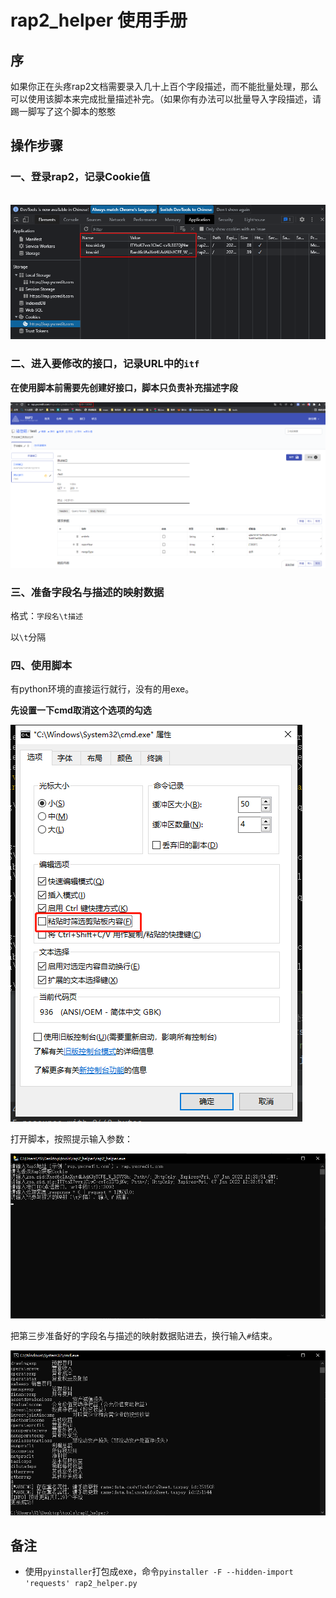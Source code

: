 # rap2_helper 使用手册

## 序

如果你正在头疼rap2文档需要录入几十上百个字段描述，而不能批量处理，那么可以使用该脚本来完成批量描述补完。（如果你有办法可以批量导入字段描述，请踢一脚写了这个脚本的憨憨

## 操作步骤

### 一、登录rap2，记录Cookie值

​    ![image-20220107190144029](pic/README/image-20220107190144029.png)

### 二、进入要修改的接口，记录URL中的`itf`

**在使用脚本前需要先创建好接口，脚本只负责补充描述字段**

![image-20220107190854678](pic/README/image-20220107190854678.png)

### 三、准备字段名与描述的映射数据

格式：`字段名\t描述`

以`\t`分隔

### 四、使用脚本

有python环境的直接运行就行，没有的用exe。

**先设置一下cmd取消这个选项的勾选**

![image-20220107213031189](pic/README/image-20220107213031189.png)

打开脚本，按照提示输入参数：

![image-20220108105803692](pic/README/image-20220108105803692.png)

把第三步准备好的字段名与描述的映射数据贴进去，换行输入`#`结束。

![image-20220108105928445](pic/README/image-20220108105928445.png)

## 备注

- 使用`pyinstaller`打包成exe，命令`pyinstaller -F --hidden-import 'requests' rap2_helper.py`
